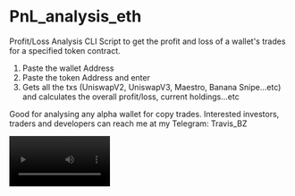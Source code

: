 # PnL_analysis_eth
Profit/Loss Analysis CLI Script to get the profit and loss of a wallet's trades for a specified token contract.

1. Paste the wallet Address
2. Paste the token Address and enter
3. Gets all the txs (UniswapV2, UniswapV3, Maestro, Banana Snipe...etc) and calculates the overall profit/loss, current holdings...etc

Good for analysing any alpha wallet for copy trades. Interested investors, traders and developers can reach me at my Telegram: Travis_BZ

<video src='https://youtu.be/KUlsI_bT4NA' width=180/>

![Screenshot from 2024-07-05 08-51-52](https://github.com/TrasherTravis/PnL_analysis_eth/assets/69963432/73a1d4f8-47ae-4488-9df0-7feaf9b21c17)

Tech Stacks: #Nodejs #Commanderjs #EtherscanAPI #Web3js

Tags: #PnlAnalysis #Ethereum #Crypto #Trading #CliBots #CliScripts #javascript #profitorloss

